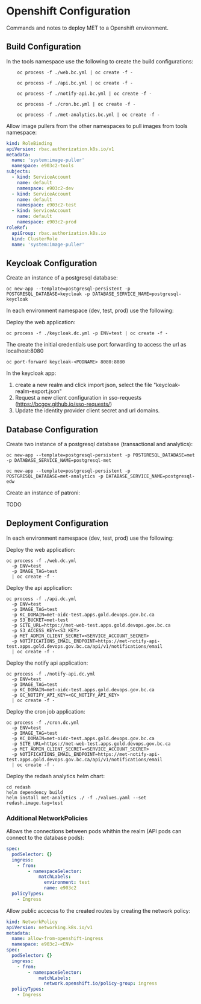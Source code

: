 # Openshift Configuration

Commands and notes to deploy MET to a Openshift environment.

## Build Configuration

In the tools namespace use the following to create the build configurations:

```
    oc process -f ./web.bc.yml | oc create -f -
```

```
    oc process -f ./api.bc.yml | oc create -f -
```

```
    oc process -f ./notify-api.bc.yml | oc create -f -
```

```
    oc process -f ./cron.bc.yml | oc create -f -
```

```
    oc process -f ./met-analytics.bc.yml | oc create -f -
```


Allow image pullers from the other namespaces to pull images from tools namespace:

```yaml
kind: RoleBinding
apiVersion: rbac.authorization.k8s.io/v1
metadata:
  name: 'system:image-puller'
  namespace: e903c2-tools
subjects:
  - kind: ServiceAccount
    name: default
    namespace: e903c2-dev
  - kind: ServiceAccount
    name: default
    namespace: e903c2-test
  - kind: ServiceAccount
    name: default
    namespace: e903c2-prod
roleRef:
  apiGroup: rbac.authorization.k8s.io
  kind: ClusterRole
  name: 'system:image-puller'
```

## Keycloak Configuration

Create an instance of a postgresql database:

```
oc new-app --template=postgresql-persistent -p POSTGRESQL_DATABASE=keycloak -p DATABASE_SERVICE_NAME=postgresql-keycloak
```

In each environment namespace (dev, test, prod) use the following:

Deploy the web application:
```
oc process -f ./keycloak.dc.yml -p ENV=test | oc create -f -
```

The create the initial credentials use port forwarding to access the url as localhost:8080
```
oc port-forward keycloak-<PODNAME> 8080:8080
```

In the keycloak app:
1. create a new realm and click import json, select the file "keycloak-realm-export.json"
1. Request a new client configuration in sso-requests (https://bcgov.github.io/sso-requests/)
1. Update the identity provider client secret and url domains.


## Database Configuration

Create two instance of a postgresql database (transactional and analytics):

```
oc new-app --template=postgresql-persistent -p POSTGRESQL_DATABASE=met -p DATABASE_SERVICE_NAME=postgresql-met
```

```
oc new-app --template=postgresql-persistent -p POSTGRESQL_DATABASE=met-analytics -p DATABASE_SERVICE_NAME=postgresql-edw
```

Create an instance of patroni:

TODO

## Deployment Configuration

In each environment namespace (dev, test, prod) use the following:

Deploy the web application:
```
oc process -f ./web.dc.yml 
  -p ENV=test 
  -p IMAGE_TAG=test 
  | oc create -f -
```

Deploy the api application:
```
oc process -f ./api.dc.yml 
  -p ENV=test 
  -p IMAGE_TAG=test 
  -p KC_DOMAIN=met-oidc-test.apps.gold.devops.gov.bc.ca 
  -p S3_BUCKET=met-test 
  -p SITE_URL=https://met-web-test.apps.gold.devops.gov.bc.ca 
  -p S3_ACCESS_KEY=<S3_KEY> 
  -p MET_ADMIN_CLIENT_SECRET=<SERVICE_ACCOUNT_SECRET> 
  -p NOTIFICATIONS_EMAIL_ENDPOINT=https://met-notify-api-test.apps.gold.devops.gov.bc.ca/api/v1/notifications/email 
  | oc create -f -

```

Deploy the notify api application:
```
oc process -f ./notify-api.dc.yml 
  -p ENV=test 
  -p IMAGE_TAG=test 
  -p KC_DOMAIN=met-oidc-test.apps.gold.devops.gov.bc.ca 
  -p GC_NOTIFY_API_KEY=<GC_NOTIFY_API_KEY>
  | oc create -f -

```

Deploy the cron job application:
```
oc process -f ./cron.dc.yml 
  -p ENV=test 
  -p IMAGE_TAG=test 
  -p KC_DOMAIN=met-oidc-test.apps.gold.devops.gov.bc.ca 
  -p SITE_URL=https://met-web-test.apps.gold.devops.gov.bc.ca 
  -p MET_ADMIN_CLIENT_SECRET=<SERVICE_ACCOUNT_SECRET> 
  -p NOTIFICATIONS_EMAIL_ENDPOINT=https://met-notify-api-test.apps.gold.devops.gov.bc.ca/api/v1/notifications/email 
  | oc create -f -

```

Deploy the redash analytics helm chart:
```
cd redash
helm dependency build
helm install met-analytics ./ -f ./values.yaml --set redash.image.tag=test
```


### Additional NetworkPolicies

Allows the connections between pods whithin the realm (API pods can connect to the database pods):

```yaml
spec:
  podSelector: {}
  ingress:
    - from:
        - namespaceSelector:
            matchLabels:
              environment: test
              name: e903c2
  policyTypes:
    - Ingress
```

Allow public accecss to the created routes by creating the network policy:

```yaml
kind: NetworkPolicy
apiVersion: networking.k8s.io/v1
metadata:
  name: allow-from-openshift-ingress
  namespace: e903c2-<ENV>
spec:
  podSelector: {}
  ingress:
    - from:
        - namespaceSelector:
            matchLabels:
              network.openshift.io/policy-group: ingress
  policyTypes:
    - Ingress
```
